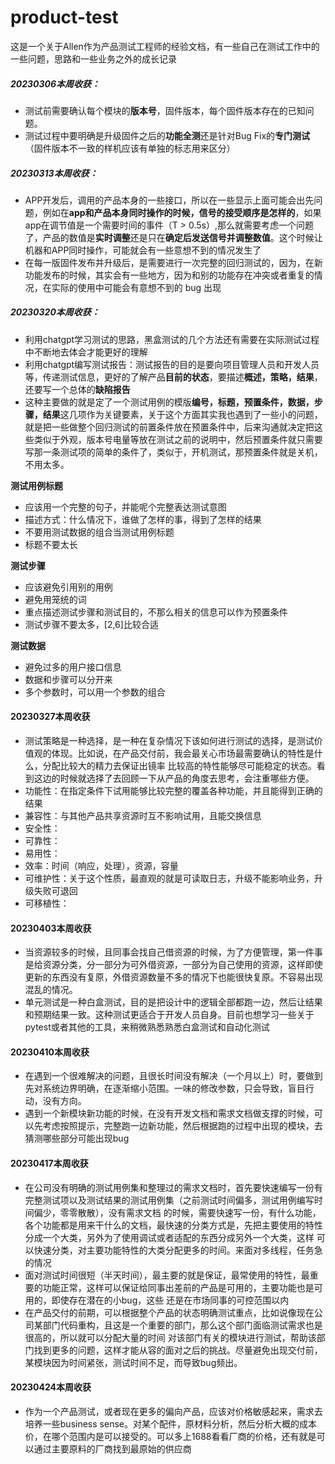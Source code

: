 # product-test
这是一个关于Allen作为产品测试工程师的经验文档，有一些自己在测试工作中的一些问题，思路和一些业务之外的成长记录


##### 20230306本周收获：
- 测试前需要确认每个模块的**版本号**，固件版本，每个固件版本存在的已知问题。
- 测试过程中要明确是升级固件之后的**功能全测**还是针对Bug Fix的**专门测试**（固件版本不一致的样机应该有单独的标志用来区分）


##### 20230313本周收获：
- APP开发后，调用的产品本身的一些接口，所以在一些显示上面可能会出先问题，例如在**app和产品本身同时操作的时候，信号的接受顺序是怎样的**，如果app在调节值是一个需要时间的事件（T > 0.5s）,那么就需要考虑一个问题了，产品的数值是**实时调整**还是只在**确定后发送信号并调整数值**。这个时候让机器和APP同时操作，可能就会有一些意想不到的情况发生了
- 在每一版固件发布并升级后，是需要进行一次完整的回归测试的，因为，在新功能发布的时候，其实会有一些地方，因为和别的功能存在冲突或者重复的情况，在实际的使用中可能会有意想不到的
 bug 出现
 
 
##### 20230320本周收获：
- 利用chatgpt学习测试的思路，黑盒测试的几个方法还有需要在实际测试过程中不断地去体会才能更好的理解
- 利用chatgpt编写测试报告：测试报告的目的是要向项目管理人员和开发人员等，传递测试信息，更好的了解产品**目前的状态**，要描述**概述，策略，结果**，还要写一个总体的**缺陷报告**
- 这种主要做的就是定了一个测试用例的模版**编号，标题，预置条件，数据，步骤，结果**这几项作为关键要素，关于这个方面其实我也遇到了一些小的问题，就是把一些做整个回归测试的前置条件放在预置条件中，后来沟通就决定把这些类似于外观，版本号电量等放在测试之前的说明中，然后预置条件就只需要写那一条测试项的简单的条件了，类似于，开机测试，那预置条件就是关机，不用太多。

**测试用例标题**
- 应该用一个完整的句子，并能呢个完整表达测试意图
- 描述方式：什么情况下，谁做了怎样的事，得到了怎样的结果
- 不要用测试数据的组合当测试用例标题
- 标题不要太长

**测试步骤**
- 应该避免引用别的用例
- 避免用笼统的词
- 重点描述测试步骤和测试目的，不那么相关的信息可以作为预置条件
- 测试步骤不要太多，[2,6]比较合适

**测试数据**
- 避免过多的用户接口信息
- 数据和步骤可以分开来
- 多个参数时，可以用一个参数的组合


#### 20230327本周收获
- 测试策略是一种选择，是一种在复杂情况下该如何进行测试的选择，是测试价值观的体现。比如说，在产品交付前，我会最关心市场最需要确认的特性是什么，分配比较大的精力去保证出镜率
比较高的特性能够尽可能稳定的状态。看到这边的时候就选择了去回顾一下从产品的角度去思考，会注重哪些方便。
- 功能性：在指定条件下试用能够比较完整的覆盖各种功能，并且能得到正确的结果
- 兼容性：与其他产品共享资源时互不影响试用，且能交换信息
- 安全性：
- 可靠性：
- 易用性：
- 效率：时间（响应，处理），资源，容量
- 可维护性：关于这个性质，最直观的就是可读取日志，升级不能影响业务，升级失败可退回
- 可移植性：


#### 20230403本周收获
- 当资源较多的时候，且同事会找自己借资源的时候，为了方便管理，第一件事是给资源分类，分一部分为可外借资源，一部分为自己使用的资源，这样即使更新的东西没有复原，外借资源数量不多的情况下也能很快复原。不容易出现混乱的情况。
- 单元测试是一种白盒测试，目的是把设计中的逻辑全部都跑一边，然后让结果和预期结果一致。这种测试更适合于开发人员自身。目前也想学习一些关于pytest或者其他的工具，来稍微熟悉熟悉白盒测试和自动化测试


#### 20230410本周收获
- 在遇到一个很难解决的问题，且很长时间没有解决（一个月以上）时，要做到先对系统边界明确，在逐渐缩小范围。一味的修改参数，只会导致，盲目行动，没有方向。
- 遇到一个新模块新功能的时候，在没有开发文档和需求文档做支撑的时候，可以先考虑按照提示，完整跑一边新功能，然后根据跑的过程中出现的模块，去猜测哪些部分可能出现bug

#### 20230417本周收获
- 在公司没有明确的测试用例集和整理过的需求文档时，首先要快速编写一份有完整测试项以及测试结果的测试用例集（之前测试时间偏多，测试用例编写时间偏少，零零散散），没有需求文档
的时候，需要快速写一份，有什么功能，各个功能都是用来干什么的文档，最快速的分类方式是，先把主要使用的特性分成一个大类，另外为了使用调试或者适配的东西分成另外一个大类，这样
可以快速分类，对主要功能特性的大类分配更多的时间。来面对多线程，任务急的情况
- 面对测试时间很短（半天时间），最主要的就是保证，最常使用的特性，最重要的功能正常，这样可以保证给同事出差前的产品是可用的，主要功能也是可用的，即使存在潜在的小bug，这些
还是在市场同事的可控范围以内
- 在产品交付的前期，可以根据整个产品的状态明确测试重点，比如说像现在公司某部门代码重构，且这是一个重要的部门，那么这个部门面临测试需求也是很高的，所以就可以分配大量的时间
对该部门有关的模块进行测试，帮助该部门找到更多的问题，这样才能从容的面对之后的挑战。尽量避免出现交付前，某模块因为时间紧张，测试时间不足，而导致bug频出。

#### 20230424本周收获
- 作为一个产品测试，或者现在更多的偏向产品，应该对价格敏感起来，需求去培养一些business sense。对某个配件，原材料分析，然后分析大概的成本价，在哪个范围内是可以接受的。可以多上1688看看厂商的价格，还有就是可以通过主要原料的厂商找到最原始的供应商
